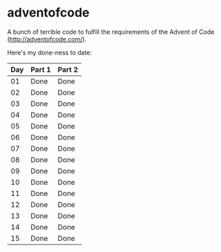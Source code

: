 # adventofcode
A bunch of terrible code to fulfill the requirements of the Advent of Code (http://adventofcode.com/).

Here's my done-ness to date:

Day | Part 1 | Part 2
---|---|---
01|Done|Done
02|Done|Done
03|Done|Done
04|Done|Done
05|Done|Done
06|Done|Done
07|Done|Done
08|Done|Done
09|Done|Done
10|Done|Done
11|Done|Done
12|Done|Done
13|Done|Done
14|Done|Done
15|Done|Done
